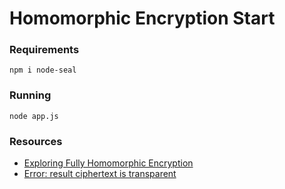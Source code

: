 # Homomorphic Encryption Start 

### Requirements
```
npm i node-seal
```

### Running
```
node app.js
```

### Resources

- [Exploring Fully Homomorphic Encryption](https://vitalik.eth.limo/general/2020/07/20/homomorphic.html)
- [Error: result ciphertext is transparent](https://github.com/s0l0ist/node-seal/issues/160)